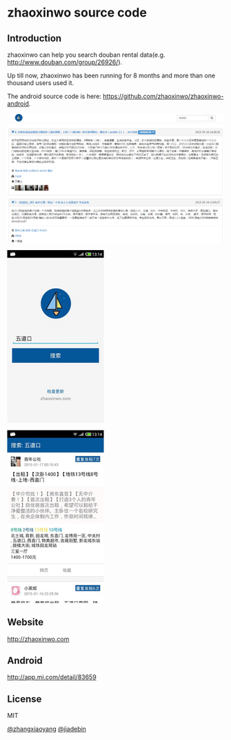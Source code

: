 zhaoxinwo source code
===

Introduction
---

zhaoxinwo can help you search douban rental data(e.g. <http://www.douban.com/group/26926/>).

Up till now, zhaoxinwo has been running for 8 months and more than one thousand users used it.

The android source code is here: <https://github.com/zhaoxinwo/zhaoxinwo-android>.

![](screenshot.png)

![](screenshot1.jpg)

![](screenshot2.jpg)

Website
---

<http://zhaoxinwo.com>

Android
---

<http://app.mi.com/detail/83659>

License
---

MIT

[@zhangxiaoyang](https://github.com/zhangxiaoyang)
[@jiadebin](https://github.com/jiadebin)
